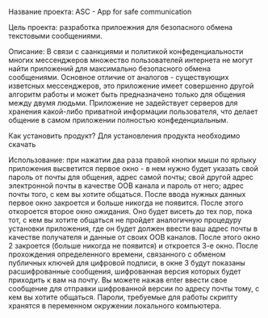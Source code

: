 Название проекта: ASC - App for safe communication 

Цель проекта: разработка прилоежния для безопасного обмена текстовыми сообщениями.

Описание: В связи с саанкциями и политикой конфеденциальности многих мессенджеров множество пользователей интернета не могут найти приложений для максимально безопасного обмена сообщениями. Основное отличие от аналогов - существующих изветсных мессенджеров, это приложение имеет совершенно другой алгоритм работы и может быть предназначено
только для общения между двумя людьми. Приложение не задействует серверов для хранения какой-либо приватной информации пользователя, что делает общение в самом приложении полностью конфеденциальным. 

Как установить продукт? 
Для установления продукта необходимо скачать 

Использование: при нажатии два раза правой кнопки мыши по ярлыку приложения высветится первое окно - в нем нужно будет указать свой пароль от почты для общения, адрес самой почты; свой другой адрес электронной почты в качестве OOB канала и пароль от него; адрес почты того, с кем вы хотите общаться. После ввода нужных данных первое окно закроется и больше никогда не появится. После этого откороется второе окно ожидания.
Оно будет висеть до тех пор, пока тот, с кем вы хотите общаться не пройдет аналогичную процедуру установки приложения, где он будет должен ввести ваш адрес почты в качестве получателя и данные от своих OOB каналов.
После этого окно 2 закроется (больше никогда не появится) и откроется 3-е окно. После прохождения определенного времени, связанного с обменом публичных ключей для цифровой подписи, в окне 3 будут показаны расшифрованные сообщения, шифрованная версия которых будет приходить к вам на почту. Вы можете нажав enter ввести свое сообщение для отправки шифрованной версии по адресу почты тому, с кем вы хотите общаться. 
Пароли, требуемые для работы скрипту хранятся в переменном окружении локального компьютера.
